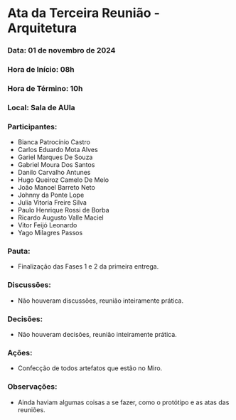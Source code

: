 # Ata da Terceira Reunião - Arquitetura

### Data: 01 de novembro de 2024

### Hora de Início: 08h

### Hora de Término: 10h

### Local: Sala de AUla

### Participantes:

- Bianca Patrocínio Castro
- Carlos Eduardo Mota Alves
- Gariel Marques De Souza
- Gabriel Moura Dos Santos
- Danilo Carvalho Antunes
- Hugo Queiroz Camelo De Melo
- João Manoel Barreto Neto
- Johnny da Ponte Lope
- Julia Vitoria Freire Silva
- Paulo Henrique Rossi de Borba
- Ricardo Augusto Valle Maciel
- Vitor Feijó Leonardo
- Yago Milagres Passos

### Pauta:

* Finalização das Fases 1 e 2 da primeira entrega.

### Discussões:

* Não houveram discussões, reunião inteiramente prática.

### Decisões:

* Não houveram decisões, reunião inteiramente prática.

### Ações:

* Confecção de todos artefatos que estão no Miro.

### Observações:

* Ainda haviam algumas coisas a se fazer, como o protótipo e as atas das reuniões.